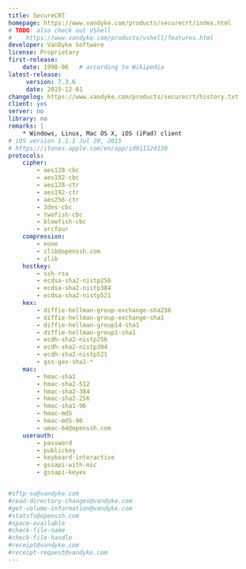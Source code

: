 ```yaml
---
title: SecureCRT
homepage: https://www.vandyke.com/products/securecrt/index.html
# TODO: also check out VShell
#    https://www.vandyke.com/products/vshell/features.html
developer: VanDyke Software
license: Proprietary
first-release:
    date: 1998-06   # according to Wikipedia
latest-release:
     version: 7.3.6
     date: 2015-12-01
changelog: https://www.vandyke.com/products/securecrt/history.txt
client: yes
server: no
library: no
remarks: |
    * Windows, Linux, Mac OS X, iOS (iPad) client
# iOS version 1.1.1 Jul 20, 2015
# https://itunes.apple.com/en/app/id911124130
protocols:
    cipher:
        - aes128-cbc
        - aes192-cbc
        - aes128-ctr
        - aes192-ctr
        - aes256-ctr
        - 3des-cbc
        - twofish-cbc
        - blowfish-cbc
        - arcfour
    compression:
        - none
        - zlib@openssh.com
        - zlib
    hostkey:
        - ssh-rsa
        - ecdsa-sha2-nistp256
        - ecdsa-sha2-nistp384
        - ecdsa-sha2-nistp521
    kex:
        - diffie-hellman-group-exchange-sha256
        - diffie-hellman-group-exchange-sha1
        - diffie-hellman-group14-sha1
        - diffie-hellman-group1-sha1
        - ecdh-sha2-nistp256
        - ecdh-sha2-nistp384
        - ecdh-sha2-nistp521
        - gss-gex-sha1-*
    mac:
        - hmac-sha1
        - hmac-sha2-512
        - hmac-sha2-384
        - hmac-sha2-256
        - hmac-sha1-96
        - hmac-md5
        - hmac-md5-96
        - umac-64@openssh.com
    userauth:
        - password
        - publickey
        - keyboard-interactive
        - gssapi-with-mic
        - gssapi-keyex


#sftp-su@vandyke.com
#read-directory-changes@vandyke.com
#get-volume-information@vandyke.com
#statvfs@openssh.com
#space-available
#check-file-name
#check-file-handle
#receipt@vandyke.com
#receipt-request@vandyke.com
---
```

